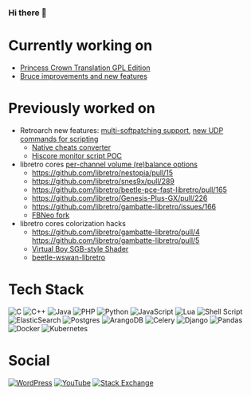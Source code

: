 ### Hi there 👋

# Currently working on

 - [Princess Crown Translation GPL Edition](https://github.com/eadmaster/pcrown)
 - [Bruce improvements and new features](https://github.com/pr3y/Bruce/pulls?q=author%3Aeadmaster+)

# Previously worked on

 - Retroarch new features: [multi-softpatching support](https://github.com/libretro/RetroArch/pull/12281), [new UDP commands for scripting](https://github.com/libretro/RetroArch/pull/10095)
     - [Native cheats converter](https://github.com/libretro/libretro-database/issues/1360)
     - [Hiscore monitor script POC](https://github.com/eadmaster/console_hiscore)
 - libretro cores [per-channel volume (re)balance options](https://eadmaster.altervista.org/wordpress/archives/90)
   - https://github.com/libretro/nestopia/pull/15
   - https://github.com/libretro/snes9x/pull/289
   - https://github.com/libretro/beetle-pce-fast-libretro/pull/165
   - https://github.com/libretro/Genesis-Plus-GX/pull/226
   - https://github.com/libretro/gambatte-libretro/issues/166
   - [FBNeo fork](https://github.com/eadmaster/FBNeo-chvolmod)
 - libretro cores colorization hacks
   - https://github.com/libretro/gambatte-libretro/pull/4 https://github.com/libretro/gambatte-libretro/pull/5
   - [Virtual Boy SGB-style Shader](https://eadmaster.altervista.org/pub/index.php?page=shaders)
   - [beetle-wswan-libretro](https://github.com/libretro/beetle-wswan-libretro/issues/79)

# Tech Stack

![C](https://img.shields.io/badge/c-%2300599C.svg?style=for-the-badge&logo=c&logoColor=white)
![C++](https://img.shields.io/badge/c++-%2300599C.svg?style=for-the-badge&logo=c%2B%2B&logoColor=white)
![Java](https://img.shields.io/badge/java-%23ED8B00.svg?style=for-the-badge&logo=openjdk&logoColor=white)
![PHP](https://img.shields.io/badge/php-%23777BB4.svg?style=for-the-badge&logo=php&logoColor=white)
![Python](https://img.shields.io/badge/python-3670A0?style=for-the-badge&logo=python&logoColor=ffdd54)
![JavaScript](https://img.shields.io/badge/javascript-%23323330.svg?style=for-the-badge&logo=javascript&logoColor=%23F7DF1E)
![Lua](https://img.shields.io/badge/lua-%232C2D72.svg?style=for-the-badge&logo=lua&logoColor=white)
![Shell Script](https://img.shields.io/badge/shell_script-%23121011.svg?style=for-the-badge&logo=gnu-bash&logoColor=white)
![ElasticSearch](https://img.shields.io/badge/-ElasticSearch-005571?style=for-the-badge&logo=elasticsearch)
![Postgres](https://img.shields.io/badge/postgres-%23316192.svg?style=for-the-badge&logo=postgresql&logoColor=white)
![ArangoDB](https://a11ybadges.com/badge?logo=arangodb)
![Celery](https://img.shields.io/badge/celery-%2337814A.svg?style=for-the-badge&logo=celery&logoColor=white)
![Django](https://img.shields.io/badge/django-%23092E20.svg?style=for-the-badge&logo=django&logoColor=white)
![Pandas](https://img.shields.io/badge/pandas-%23150458.svg?style=for-the-badge&logo=pandas&logoColor=white)
![Docker](https://img.shields.io/badge/docker-%230db7ed.svg?style=for-the-badge&logo=docker&logoColor=white)
![Kubernetes](https://img.shields.io/badge/kubernetes-%23326ce5.svg?style=for-the-badge&logo=kubernetes&logoColor=white)


# Social

[![WordPress](https://img.shields.io/badge/WordPress-%23117AC9.svg?style=for-the-badge&logo=WordPress&logoColor=white)](http://eadmaster.altervista.org/wordpress/)
[![YouTube](https://img.shields.io/badge/YouTube-%23FF0000.svg?style=for-the-badge&logo=YouTube&logoColor=white)](https://www.youtube.com/@eadmaster2)
[![Stack Exchange](https://img.shields.io/badge/StackExchange-%23ffffff.svg?style=for-the-badge&logo=StackExchange)](https://stackexchange.com/users/416057/eadmaster)

<!--

# Desktop Apps

![KDE](https://a11ybadges.com/badge?logo=kde)
![LibreOffice](https://img.shields.io/badge/LibreOffice-%2318A303?style=for-the-badge&logo=LibreOffice&logoColor=white)
![Gimp Gnu Image Manipulation Program](https://img.shields.io/badge/Gimp-657D8B?style=for-the-badge&logo=gimp&logoColor=FFFFFF)
![Inkscape](https://img.shields.io/badge/Inkscape-e0e0e0?style=for-the-badge&logo=inkscape&logoColor=080A13)
![Audacity](https://img.shields.io/badge/Audacity-0000CC?style=for-the-badge&logo=audacity&logoColor=white)
[![Geany](https://img.shields.io/static/v1?label=Geany&message=Geany&color=yellow&logo=geany)](https://github.com/geany/geany)
[![Double Commander](https://img.shields.io/static/v1?label=DoubleCommander&message=DoubleCommander&color=red&logo=doublecmd)](https://github.com/doublecmd/doublecmd)

# IoT

![Arduino](https://img.shields.io/badge/-Arduino-00979D?style=for-the-badge&logo=Arduino&logoColor=white)
![Raspberry Pi](https://img.shields.io/badge/-RaspberryPi-C51A4A?style=for-the-badge&logo=Raspberry-Pi)
![Espressif](https://img.shields.io/badge/espressif-E7352C.svg?style=for-the-badge&logo=espressif&logoColor=white)
![Mosquitto](https://img.shields.io/badge/mosquitto-%233C5280.svg?style=for-the-badge&logo=eclipsemosquitto&logoColor=white)


https://github.com/Ileriayo/markdown-badges
https://github.com/a11y-badges/a11y-markdown-badges

TODO: add assembly lang

**eadmaster/eadmaster** is a ✨ _special_ ✨ repository because its `README.md` (this file) appears on your GitHub profile.

Here are some ideas to get you started:

- 🔭 I’m currently working on ...
- 🌱 I’m currently learning ...
- 👯 I’m looking to collaborate on ...
- 🤔 I’m looking for help with ...
- 💬 Ask me about ...
- 📫 How to reach me: ...
- 😄 Pronouns: ...
- ⚡ Fun fact: ...
-->
